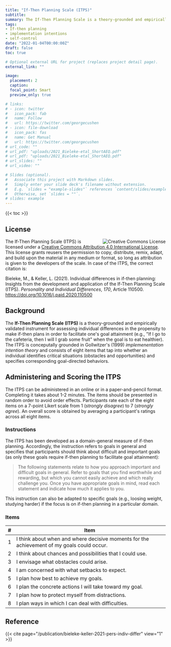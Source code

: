 ```yaml
---
title: "If-Then Planning Scale (ITPS)"
subtitle: 
summary: The If-Then Planning Scale is a theory-grounded and empirically validated instrument for assesssing the propensity to think about when, where, and how to act towards a goal.
tags:
- If-then planning
- implementation intentions
- self-control
date: "2022-01-04T00:00:00Z"
draft: false
toc: true

# Optional external URL for project (replaces project detail page).
external_link: ""

image:
  placement: 2
  caption: 
  focal_point: Smart
  preview_only: true

# links:
# - icon: twitter
#   icon_pack: fab
#   name: Follow
#   url: https://twitter.com/georgecushen
# - icon: file-download
#   icon_pack: fas
#   name: Get Manual
#   url: https://twitter.com/georgecushen
# url_code: ""
# url_pdf: "uploads/2021_Bieleke-etal_ShortAEQ.pdf"
# url_pdf: "uploads/2021_Bieleke-etal_ShortAEQ.pdf"
# url_slides: ""
# url_video: ""

# Slides (optional).
#   Associate this project with Markdown slides.
#   Simply enter your slide deck's filename without extension.
#   E.g. `slides = "example-slides"` references `content/slides/example-slides.md`.
#   Otherwise, set `slides = ""`.
# slides: example
---
```


{{< toc >}}
## License
<a rel="license" href="http://creativecommons.org/licenses/by/4.0/" target="_blank"><img alt="Creative Commons License" style="float: right; border-width:0; margin-left: 10px; margin-top: 0px; amrgin-bottom: 0px" src="https://i.creativecommons.org/l/by/4.0/88x31.png" /></a>The If-Then Planning Scale (ITPS) is licensed under a <a rel="license" href="http://creativecommons.org/licenses/by/4.0/" target="_blank">Creative Commons Attribution 4.0 International License</a>. This license grants reusers the permission to copy, distribute, remix, adapt, and build upon the material in any medium or format, so long as attribution is given to the developers of the scale. In case of the ITPS, the correct citation is:

Bieleke, M., & Keller, L. (2021). Individual differences in if-then planning: Insights from the development and application of the If-Then Planning Scale (ITPS). *Personality and Individual Differences*, *170*, Article 110500. https://doi.org/10.1016/j.paid.2020.110500



## Background 

The **If-Then Planning Scale (ITPS)** is a theory-grounded and empirically validated instrument for assessing individual differences in the propensity to make if-then plans in order to facilitate one's goal attainment (e.g., "If I go to the cafeteria, then I will I grab some fruit" when the goal is to eat healthier). The ITPS is conceputally grounded in Gollwitzer's (1999) *implemenentation intention theory* and consists of eight items that tap into whether an individual identifies critical situations (obstacles and opportunities) and specifies corresponding goal-directed behaviors.


## Administering and Scoring the ITPS

The ITPS can be administered in an online or in a paper-and-pencil format. Completing it takes about 1-2 minutes. The items should be presented in random order to avoid order effects. Participants rate each of the eight items on a 7-point Likert scale from 1 (*strongly disagree*) to 7 (*strongly agree*). An overall score is obtained by averaging a participant's ratings across all eight items. 

### Instructions 

The ITPS has been developed as a domain-general measure of if-then planning. Accordingly, the instruction refers to goals in general and specifies that participants should think about difficult and important goals (as only these goals require if-then planning to facilitate goal attainment):

> The following statements relate to how you approach important and difficult goals in general. Refer to goals that you find worthwhile and rewarding, but which you cannot easily achieve and which really challenge you. Once you have appropriate goals in mind, read each statement and indicate how much it applies to you.

This instruction can also be adapted to specific goals (e.g., loosing weight, studying harder) if the focus is on if-then planning in a particular domain. 

### Items

| # | Item |
| - | - |
| 1 | I think about when and where decisive moments for the achievement of my goals could occur. |
| 2 | I think about chances and possibilities that I could use. |
| 3 | I envisage what obstacles could arise. |
| 4 | I am concerned with what setbacks to expect. |
| 5 | I plan how best to achieve my goals. |
| 6 | I plan the concrete actions I will take toward my goal. |
| 7 | I plan how to protect myself from distractions. |
| 8 | I plan ways in which I can deal with difficulties. |

## Reference

{{< cite page="/publication/bieleke-keller-2021-pers-indiv-differ" view="1" >}}
